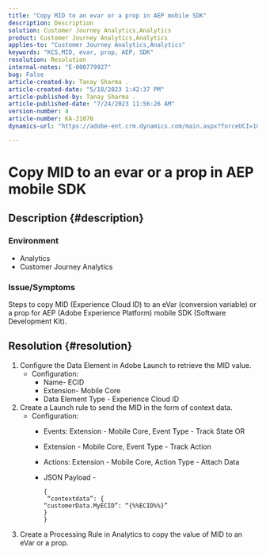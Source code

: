 ```yaml
---
title: "Copy MID to an evar or a prop in AEP mobile SDK"
description: Description
solution: Customer Journey Analytics,Analytics
product: Customer Journey Analytics,Analytics
applies-to: "Customer Journey Analytics,Analytics"
keywords: "KCS,MID, evar, prop, AEP, SDK"
resolution: Resolution
internal-notes: "E-000779927"
bug: False
article-created-by: Tanay Sharma .
article-created-date: "5/18/2023 1:42:37 PM"
article-published-by: Tanay Sharma .
article-published-date: "7/24/2023 11:56:26 AM"
version-number: 4
article-number: KA-21070
dynamics-url: "https://adobe-ent.crm.dynamics.com/main.aspx?forceUCI=1&pagetype=entityrecord&etn=knowledgearticle&id=71e4a2d3-81f5-ed11-8848-6045bd006268"

---
```

# Copy MID to an evar or a prop in AEP mobile SDK

## Description {#description}


### Environment

- Analytics
- Customer Journey Analytics


### Issue/Symptoms

Steps to copy MID (Experience Cloud ID) to an eVar (conversion variable) or a prop for AEP (Adobe Experience Platform) mobile SDK (Software Development Kit).


## Resolution {#resolution}


1. Configure the Data Element in Adobe Launch to retrieve the MID value.
    - Configuration:
        - Name- ECID
        - Extension- Mobile Core
        - Data Element Type - Experience Cloud ID
2. Create a Launch rule to send the MID in the form of context data.
    - Configuration:
        - Events: Extension - Mobile Core, Event Type - Track State OR
        - Extension - Mobile Core, Event Type - Track Action
        - Actions: Extension - Mobile Core, Action Type - Attach Data
        - JSON Payload -

            ```
            {
             “contextdata”: {
            “customerData.MyECID”: “{%%ECID%%}”
            }
            }
            ```
3. Create a Processing Rule in Analytics to copy the value of MID to an eVar or a prop.

